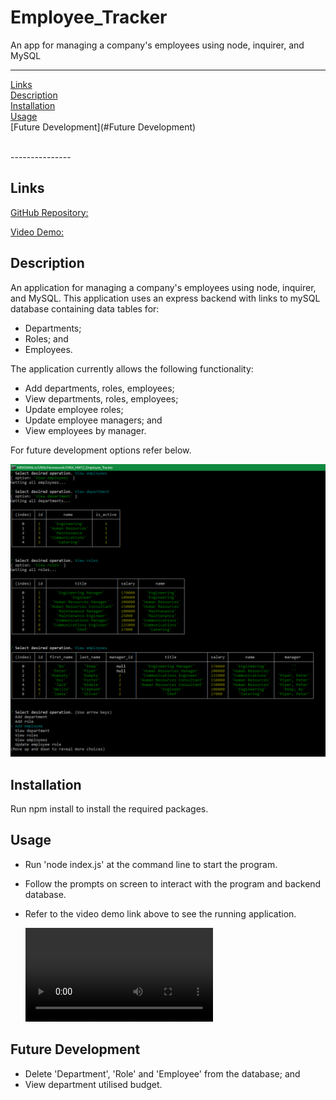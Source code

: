 # Employee_Tracker
An app for managing a company's employees using node, inquirer, and MySQL



---------------

[Links](#Links)
<br>
[Description](#Description)
<br>
[Installation](#Installation)
<br>
[Usage](#Usage)
<br>
[Future Development](#Future Development)

<br>
---------------

## Links

[GitHub Repository:](https://github.com/RAMulc/Employee_Tracker)

[Video Demo:](https://github.com/RAMulc/Employee_Tracker/blob/main/assets/Demo.webm)

## Description

An application for managing a company's employees using node, inquirer, and MySQL. This application uses an express backend with links to mySQL database containing data tables for:

- Departments;
- Roles; and 
- Employees.

The application currently allows the following functionality:

  * Add departments, roles, employees;
  * View departments, roles, employees;
  * Update employee roles;
  * Update employee managers; and
  * View employees by manager.

For future development options refer below.

![](https://github.com/RAMulc/Employee_Tracker/blob/main/assets/ScreenDump.bmp)



## Installation

Run npm install to install the required packages.

## Usage

- Run 'node index.js' at the command line to start the program. 

- Follow the prompts on screen to interact with the program and backend database.

- Refer to the video demo link above to see the running application.

  ![Employee Tracker](https://github.com/RAMulc/Employee_Tracker/blob/main/assets/Demo.webm)

## Future Development

- Delete 'Department', 'Role' and 'Employee' from the database; and
- View department utilised budget.
